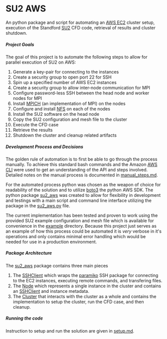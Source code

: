 # SU2 AWS

An python package and script for automating an [AWS EC2](https://aws.amazon.com/ec2/) cluster setup, execution of the Standford  [SU2](https://su2code.github.io/) CFD code, retrieval of results and cluster shutdown.

##### Project Goals

The goal of this project is to automate the following steps to allow for parallel execution of SU2 on AWS:
 
1. Generate a key-pair for connecting to the instances
2. Create a security group to open port 22 for SSH
3. Spin up a specified number of AWS EC2 instances
4. Create a security group to allow inter-node communication for MPI
5. Configure password-less SSH between the head node and worker nodes for MPI 
6. Install [MPICH](https://www.mpich.org/) (an implementation of MPI) on the nodes
7. Configure and install [NFS](https://en.wikipedia.org/wiki/Network_File_System) on each of the nodes
8. Install the SU2 software on the head node
9. Copy the SU2 configuration and mesh file to the cluster
10. Execute the CFD case
11. Retrieve the results
12. Shutdown the cluster and cleanup related artifacts

##### Development Process and Decisions

The golden rule of automation is to first be able to go through the process manually. To achieve this standard bash commands and the Amazon [AWS CLI](https://aws.amazon.com/cli/) were used to get an understanding of the API and steps involved. Detailed notes on the manual process is documented in [manual_steps.md](/docs/manual_setup.md).

 For the automated process python was chosen as the weapon of choice for readability of the solution and to utilize [boto3](https://boto3.readthedocs.io/en/latest/) the python AWS SDK. The python package [su2_aws](su2_aws) was created to allow for flexibility in development and testings with a main script and command line interface utilizing the package in the [su2_aws.py](su2_aws.py) file. 
 
 The current implementation has been tested and proven to work using the provided SU2 example configuration and mesh file which is available for convenience in the [example](example) directory. Because this project just serves as an example of how this process could be automated it is _very_ verbose in it's operations and only contains minimal error handling which would be needed for use in a production environment.
 
 ##### Package Architecture
 
 The [su2_aws](su2_aws) package contains three main pieces
 
 1. The [SSHClient](su2_aws/sshclient.py) which wraps the [paramiko](http://www.paramiko.org/) SSH package for connecting to the EC2 instances, executing remote commands, and transfering files.
 2. The [Node](su2_aws/node.py) which represents a single instance in the cluster and contains an [SSHClient](su2_aws/sshclient.py) and instance metadata.
 3. The [Cluster](su2_aws/cluster.py) that interacts with the cluster as a whole and contains the implementation to setup the cluster, run the CFD case, and then cleanup.
 
 ##### Running the code
 
 Instruction to setup and run the solution are given in [setup.md](setup.md).  
